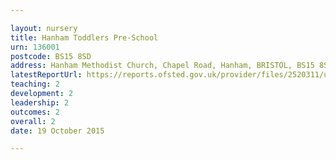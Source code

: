 ```yaml
---

layout: nursery
title: Hanham Toddlers Pre-School
urn: 136001
postcode: BS15 8SD
address: Hanham Methodist Church, Chapel Road, Hanham, BRISTOL, BS15 8SD
latestReportUrl: https://reports.ofsted.gov.uk/provider/files/2520311/urn/136001.pdf
teaching: 2
development: 2
leadership: 2
outcomes: 2
overall: 2
date: 19 October 2015

---
```

